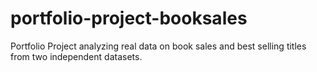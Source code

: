 # portfolio-project-booksales
Portfolio Project analyzing real data on book sales and best selling titles from two independent datasets.
